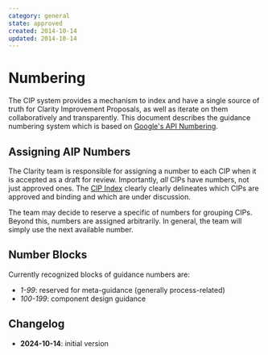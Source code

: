 ```yaml
---
category: general
state: approved
created: 2014-10-14
updated: 2014-10-14
---
```


# Numbering

The CIP system provides a mechanism to index and have a single source of truth for Clarity Improvement Proposals, as
well as iterate on them collaboratively and transparently. This document describes the guidance numbering system which
is based on [Google's API Numbering](https://google.aip.dev/2).

## Assigning AIP Numbers

The Clarity team is responsible for assigning a number to each CIP when it is accepted as a draft for review.
Importantly, *all* CIPs have numbers, not just approved ones. The [CIP Index](/) clearly clearly delineates which CIPs
are approved and binding and which are under discussion.

The team may decide to reserve a specific of numbers for grouping CIPs. Beyond this, numbers are assigned arbitrarily.
In general, the team will simply use the next available number.

## Number Blocks

Currently recognized blocks of guidance numbers are:

- *1-99*: reserved for meta-guidance (generally process-related)
- *100-199*: component design guidance

## Changelog

- **2024-10-14**: initial version
